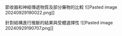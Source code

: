 節收器和神經傳遞物質及部分藥物的比較
![[Pasted image 20240929190022.png]]


針對結構進行推斷的結果與受體選擇性
![[Pasted image 20240929190707.png]]